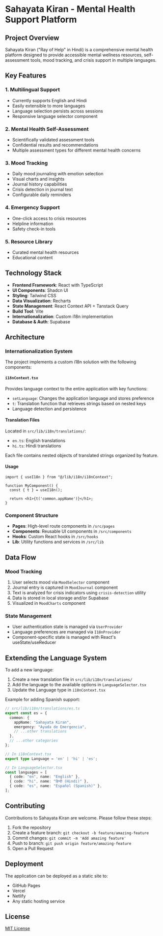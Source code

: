 # Sahayata Kiran - Mental Health Support Platform

## Project Overview
Sahayata Kiran ("Ray of Help" in Hindi) is a comprehensive mental health platform designed to provide accessible mental wellness resources, self-assessment tools, mood tracking, and crisis support in multiple languages.

## Key Features

### 1. Multilingual Support
- Currently supports English and Hindi
- Easily extensible to more languages
- Language selection persists across sessions
- Responsive language selector component

### 2. Mental Health Self-Assessment
- Scientifically validated assessment tools
- Confidential results and recommendations
- Multiple assessment types for different mental health concerns

### 3. Mood Tracking
- Daily mood journaling with emotion selection
- Visual charts and insights
- Journal history capabilities
- Crisis detection in journal text
- Configurable daily reminders

### 4. Emergency Support
- One-click access to crisis resources
- Helpline information
- Safety check-in tools

### 5. Resource Library
- Curated mental health resources
- Educational content

## Technology Stack
- **Frontend Framework**: React with TypeScript
- **UI Components**: Shadcn UI
- **Styling**: Tailwind CSS
- **Data Visualization**: Recharts
- **State Management**: React Context API + Tanstack Query
- **Build Tool**: Vite
- **Internationalization**: Custom i18n implementation
- **Database & Auth**: Supabase

## Architecture

### Internationalization System
The project implements a custom i18n solution with the following components:

#### `i18nContext.tsx`
Provides language context to the entire application with key functions:
- `setLanguage`: Changes the application language and stores preference
- `t`: Translation function that retrieves strings based on nested keys
- Language detection and persistence

#### Translation Files
Located in `src/lib/i18n/translations/`:
- `en.ts`: English translations
- `hi.ts`: Hindi translations

Each file contains nested objects of translated strings organized by feature.

#### Usage
```tsx
import { useI18n } from "@/lib/i18n/i18nContext";

function MyComponent() {
  const { t } = useI18n();
  
  return <h1>{t('common.appName')}</h1>;
}
```

### Component Structure
- **Pages**: High-level route components in `/src/pages`
- **Components**: Reusable UI components in `/src/components`
- **Hooks**: Custom React hooks in `/src/hooks`
- **Lib**: Utility functions and services in `/src/lib`

## Data Flow

### Mood Tracking
1. User selects mood via `MoodSelector` component
2. Journal entry is captured in `MoodJournal` component
3. Text is analyzed for crisis indicators using `crisis-detection` utility
4. Data is stored in local storage and/or Supabase
5. Visualized in `MoodCharts` component

### State Management
- User authentication state is managed via `UserProvider`
- Language preferences are managed via `I18nProvider`
- Component-specific state is managed with React's useState/useReducer

## Extending the Language System

To add a new language:

1. Create a new translation file in `src/lib/i18n/translations/`
2. Add the language to the available options in `LanguageSelector.tsx`
3. Update the Language type in `i18nContext.tsx`

Example for adding Spanish support:

```typescript
// src/lib/i18n/translations/es.ts
export const es = {
  common: {
    appName: "Sahayata Kiran",
    emergency: "Ayuda de Emergencia",
    // ...other translations
  },
  // ...other categories
};

// In i18nContext.tsx
export type Language = 'en' | 'hi' | 'es';

// In LanguageSelector.tsx
const languages = [
  { code: "en", name: "English" },
  { code: "hi", name: "हिन्दी (Hindi)" },
  { code: "es", name: "Español (Spanish)" },
];
```

## Contributing
Contributions to Sahayata Kiran are welcome. Please follow these steps:

1. Fork the repository
2. Create a feature branch: `git checkout -b feature/amazing-feature`
3. Commit changes: `git commit -m 'Add amazing feature'`
4. Push to branch: `git push origin feature/amazing-feature`
5. Open a Pull Request

## Deployment
The application can be deployed as a static site to:
- GitHub Pages
- Vercel
- Netlify
- Any static hosting service

## License
[MIT License](LICENSE)
